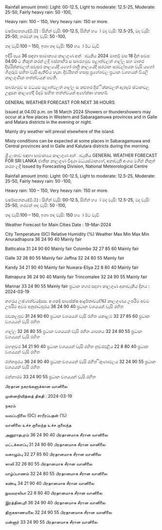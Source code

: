 Rainfall amount (mm): Light: 00-12.5, Light to moderate: 12.5-25, Moderate: 25-50, Fairly heavy rain: 50 -100,

Heavy rain: 100 – 150, Very heavy rain: 150 or more.

වර්ෂාපතනය(මි.මී) : සිහින් වැසි: 00-12.5, සිහින් හ ෝ මද වැසි: 12.5-25, මද වැසි: 25-50, තරමක් තද වැසි: 50 -100,

තද වැසි:100 – 150, ඉතා තද වැසි: 150 හ ෝ ඊට වැඩි

ඉදිරි පැය 36 සඳහා සාමාන්‍යය කාලගුණ අන්‍ාවැකිය 2024 මාර්තු මස 18 දින්‍ සවස 04.00 ට නිකුත් කරන්‍ ලදි බස්නාහිර ස සබරගමුව පළාත්වලත් ගාල්ල සහ මාතර දිසරික්කවලත් සවසර කාලයේදී යහෝ රාත්‍රී කාලයේදී සරථාන සරවල්පයක වැසි යහෝ ගිගුරුම් සහිත වැසි ඇතිවිය හැක. දිවයිහන් හසසු ප්‍රහේශවල ප්‍රධාන වශහයන් වියලි කාලගුණික තත්ත්වයක් පවතී.

සබරගමුව ස මධයම පළාත්වලත් ගාල්ල ස කළුතර දිස්ික්කවලත් ඇතැම් ස්ථානවල උදෑසන කාලහේදී මීදුම් සහිත තත්ත්වයක් අහේක්ෂා හකහර්.

GENERAL WEATHER FORECAST FOR NEXT 36 HOURS

Issued at 04.00 p.m. on 18 March 2024 Showers or thundershowers may occur at a few places in Western and Sabaragamuwa provinces and in Galle and Matara districts in the evening or night.

Mainly dry weather will prevail elsewhere of the island.

Misty conditions can be expected at some places in Sabaragamuwa and Central provinces and in Galle and Kalutara districts during the morning.

ශ්‍රී ලංකාව සඳහා සාමාන්‍යය කාලගුණ අන්‍ාවැකිය GENERAL WEATHER FORECAST FOR SRI LANKA ජාතික කාලගුණ විදයා මධයස්ථානහේ, අනාවැකි අංශය මගින් නිකුත් කරන ලදි Issued by Forecasting Division, National Meteorological Centre

Rainfall amount (mm): Light: 00-12.5, Light to moderate: 12.5-25, Moderate: 25-50, Fairly heavy rain: 50 -100,

Heavy rain: 100 – 150, Very heavy rain: 150 or more.

වර්ෂාපතනය(මි.මී) : සිහින් වැසි: 00-12.5, සිහින් හ ෝ මද වැසි: 12.5-25, මද වැසි: 25-50, තරමක් තද වැසි: 50 -100,

තද වැසි:100 – 150, ඉතා තද වැසි: 150 හ ෝ ඊට වැඩි

Weather Forecast for Main Cities Date : 19-Mar-2024

City Temperature (0C) Relative Humidity (%) Weather Max Min Max Min Anuradhapura 36 24 90 40 Mainly fair

Batticaloa 31 24 90 60 Mainly fair Colombo 32 27 85 60 Mainly fair

Galle 32 26 80 55 Mainly fair Jaffna 32 24 80 55 Mainly fair

Kandy 34 21 90 40 Mainly fair Nuwara-Eliya 22 8 80 40 Mainly fair

Ratnapura 36 24 90 40 Mainly fair Trincomalee 32 24 90 55 Mainly fair

Mannar 33 24 90 55 Mainly fair ප්‍රධාන නගර සදහා කාලගුණ අනාවැකිය දිනය : 2024-03-19

නගරය උෂ්ණත්වය(සස. අංශක) සාසේක්ෂ ආර්ද්‍රතාවය(%) කාලගුණය උපරිම අවම උපරිම අවම අනුරාධපුරය 36 24 90 40 ප්‍රධාන වශයයන් වැසි රහිත

මඩකලපුව 31 24 90 60 ප්‍රධාන වශයයන් වැසි රහිත යකාළඹ 32 27 85 60 ප්‍රධාන වශයයන් වැසි රහිත

ගාල්ල 32 26 80 55 ප්‍රධාන වශයයන් වැසි රහිත යාපනය 32 24 80 55 ප්‍රධාන වශයයන් වැසි රහිත

මහනුවර 34 21 90 40 ප්‍රධාන වශයයන් වැසි රහිත නුවරඑළිය 22 8 80 40 ප්‍රධාන වශයයන් වැසි රහිත

රත්නපුරය 36 24 90 40 ප්‍රධාන වශයයන් වැසි රහිත ිකුණාමලය 32 24 90 55 ප්‍රධාන වශයයන් වැසි රහිත

මන්නාරම 33 24 90 55 ප්‍රධාන වශයයන් වැසි රහිත

பிரதான நகரங்களுக்கான வானிலை

முன்னறிவித்தை் திகதி : 2024-03-19

நகரம்

வவப்பநிலை (0C) சாரீரப்பதன் (%)

வானிலை உச்ச குலைந்த உச்ச குலைந்த

அனுராதபுரம் 36 24 90 40 பிரதானமாக சீரான வானிலை

மட்டக்களப்பு 31 24 90 60 பிரதானமாக சீரான வானிலை

வகாழும்பு 32 27 85 60 பிரதானமாக சீரான வானிலை

காலி 32 26 80 55 பிரதானமாக சீரான வானிலை

யாழ்ப்பாணம் 32 24 80 55 பிரதானமாக சீரான வானிலை

கண்டி 34 21 90 40 பிரதானமாக சீரான வானிலை

நுவவரலியா 22 8 80 40 பிரதானமாக சீரான வானிலை

இரத்தினபுரி 36 24 90 40 பிரதானமாக சீரான வானிலை

திருககாணமலை 32 24 90 55 பிரதானமாக சீரான வானிலை

மன்னார் 33 24 90 55 பிரதானமாக சீரான வானிலை